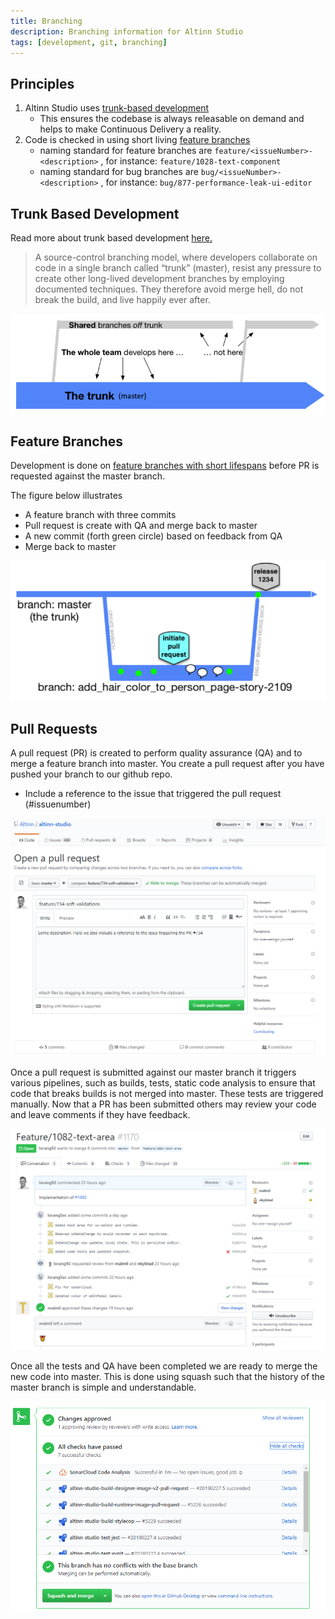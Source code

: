 ```yaml
---
title: Branching
description: Branching information for Altinn Studio
tags: [development, git, branching]
---
```


## Principles ## 

1. Altinn Studio uses [trunk-based development](##Trunk-Based-Development)
    - This ensures the codebase is always releasable on demand and helps to make Continuous Delivery a reality.
2. Code is checked in using short living [feature branches](##Feature-Branches)
    - naming standard for feature branches are `feature/<issueNumber>-<description>` , for instance: `feature/1028-text-component`
    - naming standard for bug branches are `bug/<issueNumber>-<description>` , for instance: `bug/877-performance-leak-ui-editor`

## Trunk Based Development ##

Read more about trunk based development [here.](https://trunkbaseddevelopment.com/)

> A source-control branching model, where developers collaborate on code in a single branch called “trunk” (master), resist any pressure to create other long-lived development branches by employing documented techniques.
> They therefore avoid merge hell, do not break the build, and live happily ever after.

![Trunk-Based-Development](trunk-based.png?width=800)

## Feature Branches ##

Development is done on [feature branches with short lifespans](https://trunkbaseddevelopment.com/short-lived-feature-branches/) before PR is requested against the master branch.

The figure below illustrates

- A feature branch with three commits
- Pull request is create with QA and merge back to master
- A new commit (forth green circle) based on feedback from QA
- Merge back to master

![Feature-Branches](feature-branches.png?width=800)

## Pull Requests ##

A pull request (PR) is created to perform quality assurance (QA) and to merge a feature branch into master. You create a pull request after you have pushed your branch to our github repo.

- Include a reference to the issue that triggered the pull request (#issuenumber)

![Create-Pull-Request](create-pull-request.PNG?width=800)

Once a pull request is submitted against our master branch it triggers various pipelines, such as builds, tests, static code analysis to ensure that code that breaks builds is not merged into master. These tests are triggered manually.
Now that a PR has been submitted others may review your code and leave comments if they have feedback.

![Pull-Request](pullrequest.PNG?width=800)

Once all the tests and QA have been completed we are ready to merge the new code into master. This is done using squash such that the history of the master branch is simple and understandable.

![Pull-request-squash](pull-request-squash.PNG?width=800)